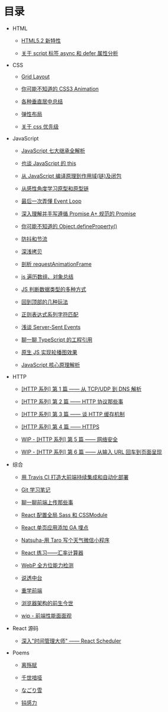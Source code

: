 # 目录

- HTML

  - [HTML5.2 新特性](./HTML/HTML5.2新特性.md)

  - [关于 script 标签 async 和 defer 属性分析](./HTML/关于script标签async和defer属性分析.md)

- CSS

  - [Grid Layout](./CSS/Grid%20Layout.md)

  - [你可能不知道的 CSS3 Animation](./CSS/你可能不知道的%20CSS3%20Animation.md)

  - [各种垂直居中总结](./CSS/各种垂直居中总结.md)

  - [弹性布局](./CSS/弹性布局.md)

  - [关于 css 优先级](./CSS/关于css优先级.md)

- JavaScript

  - [JavaScript 七大继承全解析](./JavaScript/JavaScript%20七大继承全解析.md)

  - [也谈 JavaScript 的 this](./JavaScript/也谈%20JavaScript%20的%20this.md)

  - [从 JavaScript 编译原理到作用域(链)及闭包](<./JavaScript/从%20JavaScript%20编译原理到作用域(链)及闭包.md>)

  - [从感性角度学习原型和原型链](./JavaScript/从感性角度学习原型和原型链.md)

  - [最后一次弄懂 Event Loop](./JavaScript/最后一次弄懂%20Event%20Loop.md)

  - [深入理解并手写遵循 Promise A+ 规范的 Promise](./JavaScript/深入理解并手写遵循%20Promise%20A%2B%20规范的%20Promise.md)

  - [你可能不知道的 Object.defineProperty()](<./JavaScript/你可能不知道的%20Object.defineProperty().md>)

  - [防抖和节流](./JavaScript/防抖和节流.md)

  - [深浅拷贝](./JavaScript/深浅拷贝.md)

  - [剖析 requestAnimationFrame](./JavaScript/剖析requestAnimationFrame.md)

  - [js 遍历数组、对象总结](./JavaScript/js遍历数组、对象总结.md)

  - [JS 判断数据类型的多种方式](./JavaScript/JS判断数据类型的多种方式.md)

  - [回到顶部的几种玩法](./JavaScript/回到顶部的几种玩法.md)

  - [正则表达式系列字符匹配](./JavaScript/正则表达式系列字符匹配.md)

  - [浅谈 Server-Sent Events](./JavaScript/浅谈%20Server-Send%20Event.md)

  - [聊一聊 TypeScript 的工程引用](./JavaScript/聊一聊TypeScript的工程引用.md)

  - [原生 JS 实现轮播图效果](./JavaScript/原生JS实现轮播图效果.md)

  - [JavaScript 核心原理解析](./JavaScript/JavaScript%20核心原理解析.md)

- HTTP

  - [[HTTP 系列] 第 1 篇 —— 从 TCP/UDP 到 DNS 解析](./HTTP/%5BHTTP%20系列%5D%20第%201%20篇%20——%20从%20TCP%20UDP%20到%20DNS%20解析.md)

  - [[HTTP 系列] 第 2 篇 —— HTTP 协议那些事](./HTTP/%5BHTTP%20系列%5D%20第%202%20篇%20——%20HTTP%20协议那些事.md)

  - [[HTTP 系列] 第 3 篇 —— 谈 HTTP 缓存机制](./HTTP/%5BHTTP%20系列%5D%20第%203%20篇%20——%20谈%20HTTP%20缓存机制.md)

  - [[HTTP 系列] 第 4 篇 —— HTTPS](./HTTP/%5BHTTP%20系列%5D%20第%204%20篇%20——%20HTTPS.md)

  - [WIP - [HTTP 系列] 第 5 篇 —— 网络安全](./HTTP/%5BHTTP%20系列%5D%20第%205%20篇%20——%20网络安全.md)

  - [WIP - [HTTP 系列] 第 6 篇 —— 从输入 URL 回车到页面呈现](./HTTP/%5BHTTP%20系列%5D%20第%206%20篇%20——%20从输入%20URL%20回车到页面呈现.md)

- 综合

  - [用 Travis CI 打造大前端持续集成和自动化部署](./综合/用%20Travis%20CI%20打造大前端持续集成和自动化部署.md)

  - [Git 学习笔记](./综合/Git学习笔记.md)

  - [聊一聊前端上传那些事](./综合/聊一聊前端上传那些事.md)

  - [React 配置全局 Sass 和 CSSModule](./综合/React配置全局Sass和CSSModule.md)

  - [React 单页应用添加 GA 埋点](./综合/React单页应用添加GA埋点.md)

  - [Natsuha-用 Taro 写个天气微信小程序](./综合/Natsuha-用Taro写个天气微信小程序.md)

  - [React 练习——汇率计算器](./综合/React练习——汇率计算器.md)

  - [WebP 全方位能力检测](./综合/WebP全方位能力检测.md)

  - [说透中台](./综合/说透中台.md)

  - [重学前端](./综合/重学前端.md)

  - [浏览器架构的前生今世](./综合/浏览器架构的前生今世.md)

  - [wip - 前端性能面面观](./综合/前端性能面面观.md)

- React 源码

  - [深入"时间管理大师" —— React Scheduler](./React%20%E6%BA%90%E7%A0%81/%E6%B7%B1%E5%85%A5%22%E6%97%B6%E9%97%B4%E7%AE%A1%E7%90%86%E5%A4%A7%E5%B8%88%22%20%E2%80%94%E2%80%94%20React%20Scheduler.md)

- Poems

  - [离殇赋](./Poems/离殇赋.md)

  - [千世喑哑](./Poems/千世喑哑.md)

  - [なごり雪](./Poems/なごり雪.md)

  - [钝感力](./Poems/钝感力.md)
